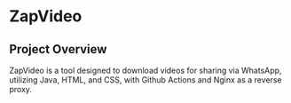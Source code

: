 # ZapVideo

## Project Overview
ZapVideo is a tool designed to download videos for sharing via WhatsApp, utilizing Java, HTML, and CSS, with Github Actions and Nginx as a reverse proxy.

